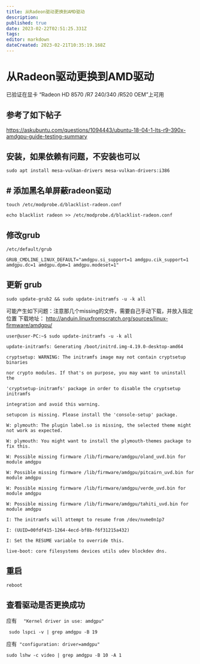 ```yaml
---
title: 从Radeon驱动更换到AMD驱动
description: 
published: true
date: 2023-02-22T02:51:25.331Z
tags: 
editor: markdown
dateCreated: 2023-02-21T10:35:19.168Z
---
```


# 从Radeon驱动更换到AMD驱动
已验证在显卡 “Radeon HD 8570 /R7 240/340 /R520 OEM”上可用
## 参考了如下帖子

https://askubuntu.com/questions/1094443/ubuntu-18-04-1-lts-r9-390x-amdgpu-guide-testing-summary
##  安装，如果依赖有问题，不安装也可以
``` linux
sudo apt install mesa-vulkan-drivers mesa-vulkan-drivers:i386
```
## # 添加黑名单屏蔽radeon驱动
``` linux
touch /etc/modprobe.d/blacklist-radeon.conf

echo blacklist radeon >> /etc/modprobe.d/blacklist-radeon.conf

```
## 修改grub

``` linux
/etc/default/grub

GRUB_CMDLINE_LINUX_DEFAULT="amdgpu.si_support=1 amdgpu.cik_support=1 amdgpu.dc=1 amdgpu.dpm=1 amdgpu.modeset=1"
```
## 更新 grub
```  linux
sudo update-grub2 && sudo update-initramfs -u -k all
```
可能产生如下问题：注意那几个missing的文件，需要自己手动下载，并放入指定位置
下载地址： http://anduin.linuxfromscratch.org/sources/linux-firmware/amdgpu/
```
user@user-PC:~$ sudo update-initramfs -u -k all

update-initramfs: Generating /boot/initrd.img-4.19.0-desktop-amd64

cryptsetup: WARNING: The initramfs image may not contain cryptsetup binaries

nor crypto modules. If that's on purpose, you may want to uninstall the

'cryptsetup-initramfs' package in order to disable the cryptsetup initramfs

integration and avoid this warning.

setupcon is missing. Please install the 'console-setup' package.

W: plymouth: The plugin label.so is missing, the selected theme might not work as expected.

W: plymouth: You might want to install the plymouth-themes package to fix this.

W: Possible missing firmware /lib/firmware/amdgpu/oland_uvd.bin for module amdgpu

W: Possible missing firmware /lib/firmware/amdgpu/pitcairn_uvd.bin for module amdgpu

W: Possible missing firmware /lib/firmware/amdgpu/verde_uvd.bin for module amdgpu

W: Possible missing firmware /lib/firmware/amdgpu/tahiti_uvd.bin for module amdgpu

I: The initramfs will attempt to resume from /dev/nvme0n1p7

I: (UUID=00fdf415-1264-4ecd-bf8b-f6f31215a432)

I: Set the RESUME variable to override this.

live-boot: core filesystems devices utils udev blockdev dns.
```


## 重启
``` linux 
reboot
```

## 查看驱动是否更换成功
应有 ```  "Kernel driver in use: amdgpu"```

``` sudo lspci -v | grep amdgpu -B 19```

应有``` "configuration: driver=amdgpu"```

```sudo lshw -c video | grep amdgpu -B 10 -A 1```
